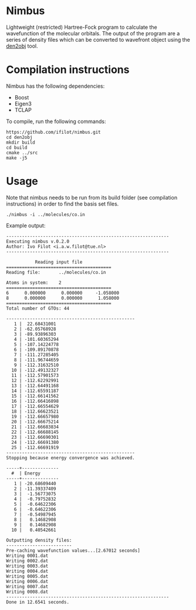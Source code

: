 # Nimbus
Lightweight (restricted) Hartree-Fock program to calculate the wavefunction of the molecular orbitals. The output of the program are a series of density files which can be converted to wavefront object using the [den2obj](https://github.com/ifilot/den2bin) tool.

# Compilation instructions

Nimbus has the following dependencies:
* Boost
* Eigen3
* TCLAP

To compile, run the following commands:
```
https://github.com/ifilot/nimbus.git
cd den2obj
mkdir build
cd build
cmake ../src
make -j5
```

# Usage

Note that nimbus needs to be run from its build folder (see compilation instructions) in order to find the basis set files.

```
./nimbus -i ../molecules/co.in
```

Example output:
```
--------------------------------------------------------------
Executing nimbus v.0.2.0
Author: Ivo Filot <i.a.w.filot@tue.nl>
--------------------------------------------------------------

           Reading input file
========================================
Reading file:       ../molecules/co.in

Atoms in system:    2
========================================
6      0.000000      0.000000     -1.058000
8      0.000000      0.000000      1.058000
========================================
Total number of GTOs: 44

-------------------------------------------------
   1 |  22.68431001
   2 | -62.05768928
   3 | -89.93896303
   4 | -101.60365294
   5 | -107.14224778
   6 | -109.89170878
   7 | -111.27285405
   8 | -111.96744659
   9 | -112.31632510
  10 | -112.49132327
  11 | -112.57901573
  12 | -112.62292991
  13 | -112.64491168
  14 | -112.65591187
  15 | -112.66141562
  16 | -112.66416898
  17 | -112.66554629
  18 | -112.66623521
  19 | -112.66657980
  20 | -112.66675214
  21 | -112.66683834
  22 | -112.66688145
  23 | -112.66690301
  24 | -112.66691380
  25 | -112.66691919
-------------------------------------------------
Stopping because energy convergence was achieved.

-----+--------------
  #  | Energy
-----+--------------
   1 | -20.68609440
   2 | -11.39337409
   3 |  -1.56773075
   4 |  -0.79752832
   5 |  -0.64622306
   6 |  -0.64622306
   7 |  -0.54987945
   8 |   0.14682908
   9 |   0.14682908
  10 |   0.40542661

Outputting density files:
-------------------------
Pre-caching wavefunction values...[2.67012 seconds]
Writing 0001.dat
Writing 0002.dat
Writing 0003.dat
Writing 0004.dat
Writing 0005.dat
Writing 0006.dat
Writing 0007.dat
Writing 0008.dat
--------------------------------------------------------------
Done in 12.6541 seconds.
```

